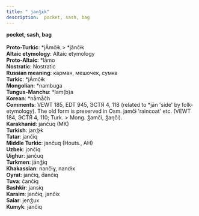 ```yaml
---
title: " janǯɨk"
description:  pocket, sash, bag
---
```

<p data-pagefind-weight="0.5">
<strong> pocket, sash, bag</strong><br><br>
<strong>Proto-Turkic</strong>:  *jĀmčɨk > *jānčɨk<br>
<strong>Altaic etymology</strong>:  Altaic etymology<br>
<strong> Proto-Altaic</strong>:  *lā́mo<br>
<strong>Nostratic</strong>:  Nostratic<br>
<strong>Russian meaning</strong>:  карман, мешочек, сумка<br>
<strong>Turkic</strong>:  *jĀmčɨk<br>
<strong>Mongolian</strong>:  *nambuga<br>
<strong>Tungus-Manchu</strong>:  *lam(b)a<br>
<strong>Korean</strong>:  *nằmằčh<br>
<strong>Comments</strong>:  VEWT 185, EDT 945, ЭСТЯ 4, 118 (related to *jān 'side' by folk-etymology). The old form is preserved in Osm. jamčɨ 'raincoat' etc. (VEWT 184, ЭСТЯ 4, 110; Turk. > Mong. ǯamči, ǯaŋči).<br>
<strong>Karakhanid</strong>:  jančuq (MK)<br>
<strong>Turkish</strong>:  janǯɨk<br>
<strong>Tatar</strong>:  jančɨq<br>
<strong>Middle Turkic</strong>:  jančuq (Houts., AH)<br>
<strong>Uzbek</strong>:  jɔnčiq<br>
<strong>Uighur</strong>:  jančuq<br>
<strong>Turkmen</strong>:  jānǯɨq<br>
<strong>Khakassian</strong>:  nančɨɣ, nandɨx<br>
<strong>Oyrat</strong>:  jančɨq, d́ančɨq<br>
<strong>Tuva</strong>:  čančɨq<br>
<strong>Bashkir</strong>:  jansɨq<br>
<strong>Karaim</strong>:  jančɨq, jančɨx<br>
<strong>Salar</strong>:  jenǯux<br>
<strong>Kumyk</strong>:  jančiq<br>

</p>

